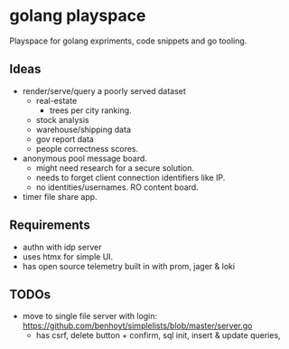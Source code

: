 # golang playspace

Playspace for golang expriments, code snippets and go tooling.

## Ideas

- render/serve/query a poorly served dataset
  - real-estate
    - trees per city ranking.
  - stock analysis
  - warehouse/shipping data
  - gov report data
  - people correctness scores.
- anonymous pool message board.
  - might need research for a secure solution.
  - needs to forget client connection identifiers like IP.
  - no identities/usernames. RO content board.
- timer file share app.

## Requirements

- authn with idp server
- uses htmx for simple UI.
- has open source telemetry built in with prom, jager & loki

## TODOs

- move to single file server with login: <https://github.com/benhoyt/simplelists/blob/master/server.go>
  - has csrf, delete button + confirm, sql init, insert & update queries,
